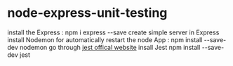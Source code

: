 # node-express-unit-testing

install the Express : npm i express --save
create simple server in Express 
install Nodemon for automatically restart the node App : npm install --save-dev nodemon
go through [jest offical website](https://jestjs.io/) 
insall Jest npm install --save-dev jest 